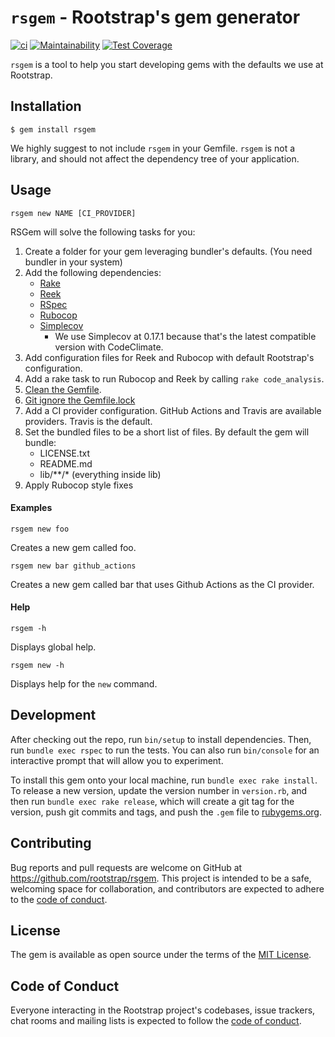 # `rsgem` - Rootstrap's gem generator

[![ci](https://github.com/rootstrap/rsgem/workflows/ci/badge.svg)](https://github.com/rootstrap/rsgem/actions?query=workflow%3Aci)
[![Maintainability](https://api.codeclimate.com/v1/badges/d956ef2db5e9d02db891/maintainability)](https://codeclimate.com/github/rootstrap/rsgem/maintainability)
[![Test Coverage](https://api.codeclimate.com/v1/badges/d956ef2db5e9d02db891/test_coverage)](https://codeclimate.com/github/rootstrap/rsgem/test_coverage)

`rsgem` is a tool to help you start developing gems with the defaults we use at Rootstrap.

## Installation

    $ gem install rsgem

We highly suggest to not include `rsgem` in your Gemfile.
`rsgem` is not a library, and should not affect the dependency tree of your application.

## Usage

```
rsgem new NAME [CI_PROVIDER]
```

RSGem will solve the following tasks for you:

1. Create a folder for your gem leveraging bundler's defaults. (You need bundler in your system)
1. Add the following dependencies:
    - [Rake](https://github.com/ruby/rake)
    - [Reek](https://github.com/troessner/reek)
    - [RSpec](https://github.com/rspec/rspec)
    - [Rubocop](https://github.com/rubocop-hq/rubocop)
    - [Simplecov](https://github.com/colszowka/simplecov)
        - We use Simplecov at 0.17.1 because that's the latest compatible version with CodeClimate.
1. Add configuration files for Reek and Rubocop with default Rootstrap's configuration.
1. Add a rake task to run Rubocop and Reek by calling `rake code_analysis`.
1. [Clean the Gemfile](https://github.com/rootstrap/tech-guides/blob/master/open-source/developing_gems.md#gemfilegemfilelockgemspec).
1. [Git ignore the Gemfile.lock](https://github.com/rootstrap/tech-guides/blob/master/open-source/developing_gems.md#gemfilegemfilelockgemspec)
1. Add a CI provider configuration. GitHub Actions and Travis are available providers. Travis is the default.
1. Set the bundled files to be a short list of files. By default the gem will bundle:
    - LICENSE.txt
    - README.md
    - lib/**/* (everything inside lib)
1. Apply Rubocop style fixes

#### Examples

```
rsgem new foo
```
Creates a new gem called foo.

```
rsgem new bar github_actions
```
Creates a new gem called bar that uses Github Actions as the CI provider.

#### Help

```
rsgem -h
```
Displays global help.

```
rsgem new -h
```
Displays help for the `new` command.

## Development

After checking out the repo, run `bin/setup` to install dependencies. Then, run `bundle exec rspec` to run the tests. You can also run `bin/console` for an interactive prompt that will allow you to experiment.

To install this gem onto your local machine, run `bundle exec rake install`. To release a new version, update the version number in `version.rb`, and then run `bundle exec rake release`, which will create a git tag for the version, push git commits and tags, and push the `.gem` file to [rubygems.org](https://rubygems.org).

## Contributing

Bug reports and pull requests are welcome on GitHub at https://github.com/rootstrap/rsgem. This project is intended to be a safe, welcoming space for collaboration, and contributors are expected to adhere to the [code of conduct](https://github.com/rootstrap/rsgem/blob/master/CODE_OF_CONDUCT.md).


## License

The gem is available as open source under the terms of the [MIT License](https://opensource.org/licenses/MIT).

## Code of Conduct

Everyone interacting in the Rootstrap project's codebases, issue trackers, chat rooms and mailing lists is expected to follow the [code of conduct](https://github.com/rootstrap/rsgem/blob/master/CODE_OF_CONDUCT.md).
